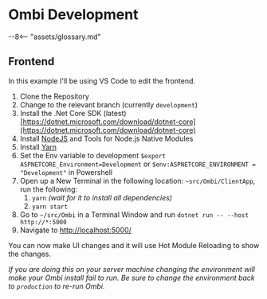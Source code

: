 # Ombi Development

 --8<-- "assets/glossary.md"

## Frontend

In this example I'll be using VS Code to edit the frontend.

1. Clone the Repository
1. Change to the relevant branch (currently `development`)
1. Install the .Net Core SDK (latest) [https://dotnet.microsoft.com/download/dotnet-core](https://dotnet.microsoft.com/download/dotnet-core)
1. Install [NodeJS](https://nodejs.org/en/download/) and Tools for Node.js Native Modules
1. Install [Yarn](https://yarnpkg.com/en/)
1. Set the Env variable to development `$export ASPNETCORE_Environment=Development` or `$env:ASPNETCORE_ENVIRONMENT = "Development"` in Powershell
1. Open up a New Terminal in the following location: `~src/Ombi/ClientApp`, run the following:
   1. `yarn` _(wait for it to install all dependencies)_
   1. `yarn start`
1. Go to `~/src/Ombi` in a Terminal Window and run `dotnet run -- --host http://*:5000`
1. Navigate to [http://localhost:5000/](http://localhost:5000/)

You can now make UI changes and it will use Hot Module Reloading to show the changes.

_If you are doing this on your server machine changing the environment will make your Ombi install fail to run._
_Be sure to change the environment back to `production` to re-run Ombi._
